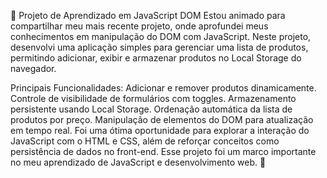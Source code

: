 🚀 Projeto de Aprendizado em JavaScript DOM
Estou animado para compartilhar meu mais recente projeto, onde aprofundei meus conhecimentos em manipulação do DOM com JavaScript. Neste projeto, desenvolvi uma aplicação simples para gerenciar uma lista de produtos, permitindo adicionar, exibir e armazenar produtos no Local Storage do navegador.

Principais Funcionalidades:
Adicionar e remover produtos dinamicamente.
Controle de visibilidade de formulários com toggles.
Armazenamento persistente usando Local Storage.
Ordenação automática da lista de produtos por preço.
Manipulação de elementos do DOM para atualização em tempo real.
Foi uma ótima oportunidade para explorar a interação do JavaScript com o HTML e CSS, além de reforçar conceitos como persistência de dados no front-end. Esse projeto foi um marco importante no meu aprendizado de JavaScript e desenvolvimento web. 🌟

